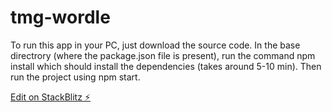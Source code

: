 # tmg-wordle

To run this app in your PC, just download the source code.
In the base directrory (where the package.json file is present), run the command npm install which should install the dependencies (takes around 5-10 min).
Then run the project using npm start.

[Edit on StackBlitz ⚡️](https://stackblitz.com/edit/tmg-wordle)
